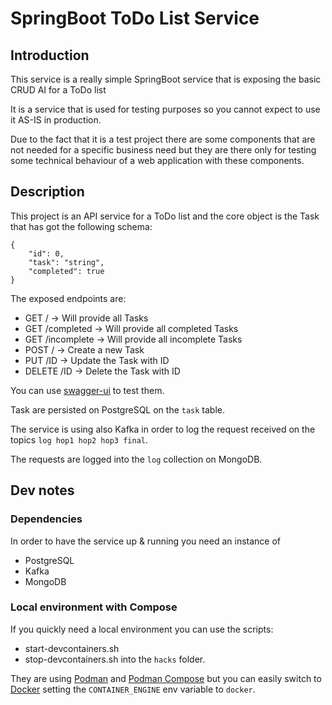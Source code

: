 # SpringBoot ToDo List Service

## Introduction
This service is a really simple SpringBoot service that is exposing the basic CRUD AI for a ToDo list

It is a service that is used for testing purposes so you cannot expect to use it AS-IS in production.

Due to the fact that it is a test project there are some components that are not needed for a specific business need but 
they are there only for testing some technical behaviour of a web application with these components.

## Description
This project is an API service for a ToDo list and the core object is the Task that has got the following schema:

```
{
    "id": 0,
    "task": "string",
    "completed": true
}
```

The exposed endpoints are:

- GET / -> Will provide all Tasks
- GET /completed -> Will provide all completed Tasks
- GET /incomplete -> Will provide all incomplete Tasks
- POST / -> Create a new Task
- PUT /ID -> Update the Task with ID
- DELETE /ID -> Delete the Task with ID

You can use [swagger-ui](http://localhost:8080/swagger-ui/index.html) to test them.

Task are persisted on PostgreSQL on the ```task``` table.

The service is using also Kafka in order to log the request received on the topics ```log hop1 hop2 hop3 final```.

The requests are logged into the ```log``` collection on MongoDB.

## Dev notes
### Dependencies
In order to have the service up & running you need an instance of 
- PostgreSQL
- Kafka
- MongoDB

### Local environment with Compose
If you quickly need a local environment you can use the scripts:
- start-devcontainers.sh
- stop-devcontainers.sh
into the ```hacks``` folder.

They are using [Podman](https://podman.io/) and [Podman Compose](https://podman-desktop.io/docs/compose) but you can easily switch to [Docker](https://www.docker.com/) setting the ```CONTAINER_ENGINE``` env variable to ```docker```.



